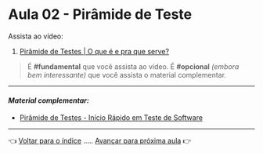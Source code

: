 # Aula 02 - Pirâmide de Teste

Assista ao vídeo:

  1. [Pirâmide de Testes | O que é e pra que serve?](https://youtu.be/hizne8Yc_Dg)

> É **#fundamental** que você assista ao vídeo. É **#opcional** _(embora bem interessante)_ que você assista o material complementar.

---

#### _Material complementar:_
* [Pirâmide de Testes - Início Rápido em Teste de Software](https://youtu.be/eo0wThxPbAw)

---

👈 [Voltar para o índice](../README.md) ..... [Avançar para próxima aula](../aula03/aula.md) 👉

